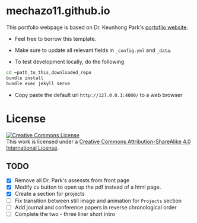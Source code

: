 # mechazo11.github.io

This portfolio webpage is based on Dr. Keunhong Park's [portoflio website](https://github.com/keunhong/keunhong.github.io).

- Feel free to borrow this template.
- Make sure to update all relevant fields in `_config.yml` and `_data`.

- To test development locally, do the following

```bash
cd ~path_to_this_downloaded_repo
bundle install
bundle exec jekyll serve
```

- Copy paste the default url ```http://127.0.0.1:4000/``` to a web browser

# License
<a rel="license" href="http://creativecommons.org/licenses/by-sa/4.0/"><img alt="Creative Commons License" style="border-width:0" src="https://i.creativecommons.org/l/by-sa/4.0/88x31.png" /></a><br />This work is licensed under a <a rel="license" href="http://creativecommons.org/licenses/by-sa/4.0/">Creative Commons Attribution-ShareAlike 4.0 International License</a>.


## TODO

* [x] Remove all Dr. Park's assessts from front page
* [x] Modify cv button to open up the pdf instead of a html page.
* [x] Create a section for projects
* [ ] Fix transition between still image and animation for `Projects` section
* [ ] Add journal and conference papers in reverse chronological order
* [ ] Complete the two - three liner short intro